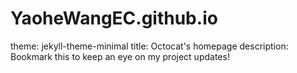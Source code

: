 # YaoheWangEC.github.io
theme: jekyll-theme-minimal
title: Octocat's homepage
description: Bookmark this to keep an eye on my project updates!
